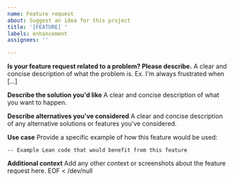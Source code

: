 ```yaml
---
name: Feature request
about: Suggest an idea for this project
title: '[FEATURE] '
labels: enhancement
assignees: ''

---
```


**Is your feature request related to a problem? Please describe.**
A clear and concise description of what the problem is. Ex. I'm always frustrated when [...]

**Describe the solution you'd like**
A clear and concise description of what you want to happen.

**Describe alternatives you've considered**
A clear and concise description of any alternative solutions or features you've considered.

**Use case**
Provide a specific example of how this feature would be used:
```lean
-- Example Lean code that would benefit from this feature
```

**Additional context**
Add any other context or screenshots about the feature request here.
EOF < /dev/null
